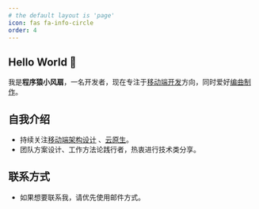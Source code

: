 ```yaml
---
# the default layout is 'page'
icon: fas fa-info-circle
order: 4
---
```


## Hello World 👋

我是**程序猿小风扇**，一名开发者，现在专注于<u>移动端开发</u>方向，同时爱好<u>编曲制作</u>。

## 自我介绍

+ 持续关注<u>移动端架构设计</u> 、<u>云原生</u>。
+ 团队方案设计、工作方法论践行者，热衷进行技术类分享。

## 联系方式

+ 如果想要联系我，请优先使用邮件方式。
